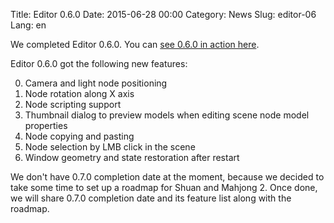 Title: Editor 0.6.0
Date: 2015-06-28 00:00
Category: News
Slug: editor-06
Lang: en

We completed Editor 0.6.0. You can <a title="Editor 0.6.0" href="https://youtu.be/q85GcC6l4Tw" target="_blank">see 0.6.0 in action here</a>. 

Editor 0.6.0 got the following new features:

0. Camera and light node positioning
0. Node rotation along X axis
0. Node scripting support
0. Thumbnail dialog to preview models when editing scene node model properties
0. Node copying and pasting
0. Node selection by LMB click in the scene
0. Window geometry and state restoration after restart


We don't have 0.7.0 completion date at the moment, because we decided to take some time to set up a roadmap for Shuan and Mahjong 2. Once done, we will share 0.7.0 completion date and its feature list along with the roadmap.
